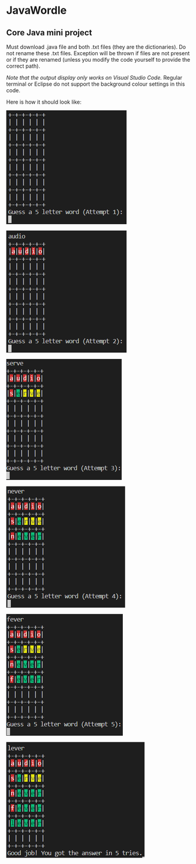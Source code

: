 # JavaWordle

## Core Java mini project

Must download .java file and both .txt files (they are the dictionaries). Do not rename these .txt files. Exception will be thrown if files are not present or if they are renamed (unless you modify the code yourself to provide the correct path).

_Note that the output display only works on Visual Studio Code._ Regular terminal or Eclipse do not support the background colour settings in this code.

Here is how it should look like:

![Game start](./img/0.png)

![Attempt 1](./img/1.PNG)

![Attempt 2](./img/2.PNG)

![Attempt 3](./img/3.PNG)

![Attempt 4](./img/4.PNG)

![Attempt 5](./img/5.PNG)
